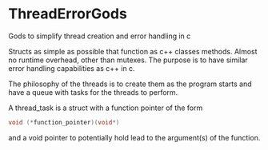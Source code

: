 # ThreadErrorGods
Gods to simplify thread creation and error handling in c

Structs as simple as possible that function as c++ classes methods. Almost no runtime overhead, other than mutexes. The purpose is to have similar error handling capabilities as c++ in c.

The philosophy of the threads is to create them as the program starts and have a queue with tasks for the threads to perform.

A thread_task is a struct with a function pointer of the form 
```c
void (*function_pointer)(void*)
```
 and a void pointer to potentially hold lead to the argument(s) of the function.


